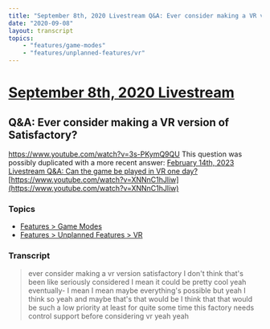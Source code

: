 ```yaml
---
title: "September 8th, 2020 Livestream Q&A: Ever consider making a VR version of Satisfactory?"
date: "2020-09-08"
layout: transcript
topics:
    - "features/game-modes"
    - "features/unplanned-features/vr"
---
```

# [September 8th, 2020 Livestream](../2020-09-08.md)
## Q&A: Ever consider making a VR version of Satisfactory?
https://www.youtube.com/watch?v=3s-PKymQ9QU
This question was possibly duplicated with a more recent answer: [February 14th, 2023 Livestream Q&A: Can the game be played in VR one day?](./yt-XNNnC1hJliw.md) [https://www.youtube.com/watch?v=XNNnC1hJliw](https://www.youtube.com/watch?v=XNNnC1hJliw)


### Topics
* [Features > Game Modes](../topics/features/game-modes.md)
* [Features > Unplanned Features > VR](../topics/features/unplanned-features/vr.md)

### Transcript

> ever consider making a vr version satisfactory I don't think that's been like seriously considered I mean it could be pretty cool yeah eventually- I mean I mean maybe everything's possible but yeah I think so yeah and maybe that's that would be I think that that would be such a low priority at least for quite some time this factory needs control support before considering vr yeah yeah
